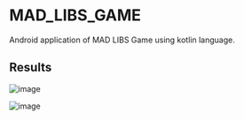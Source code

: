 # MAD_LIBS_GAME
Android application of MAD LIBS Game using kotlin language.

## Results
![image](https://user-images.githubusercontent.com/109303665/208232379-4e226977-7f75-4e3d-8fc7-ebe6224a9253.png)

![image](https://user-images.githubusercontent.com/109303665/208232496-9351f83f-64ac-407d-bfe9-ef8552b3fbf0.png)

